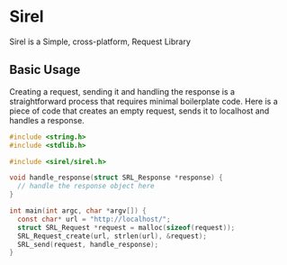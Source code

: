 # Sirel

Sirel is a Simple, cross-platform, Request Library

## Basic Usage

Creating a request, sending it and handling the response is a straightforward process that requires minimal boilerplate code.
Here is a piece of code that creates an empty request, sends it to localhost and handles a response.

```c
#include <string.h>
#include <stdlib.h>

#include <sirel/sirel.h>

void handle_response(struct SRL_Response *response) {
  // handle the response object here
}

int main(int argc, char *argv[]) {
  const char* url = "http://localhost/";
  struct SRL_Request *request = malloc(sizeof(request));
  SRL_Request_create(url, strlen(url), &request);
  SRL_send(request, handle_response);
}
```
